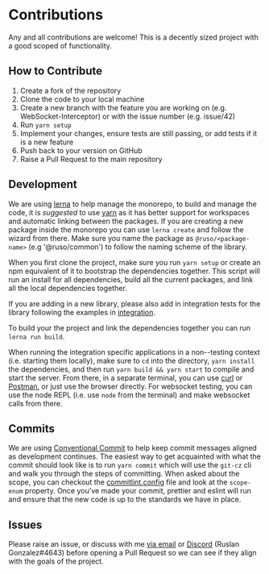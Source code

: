 # Contributions

Any and all contributions are welcome! This is a decently sized project with a good scoped of functionality.

## How to Contribute

1. Create a fork of the repository
2. Clone the code to your local machine
3. Create a new branch with the feature you are working on (e.g. WebSocket-Interceptor) or with the issue number (e.g. issue/42)
4. Run `yarn setup`
5. Implement your changes, ensure tests are still passing, or add tests if it is a new feature
6. Push back to your version on GitHub
7. Raise a Pull Request to the main repository

## Development

We are using [lerna](https://github.com/lerna/lerna) to help manage the monorepo, to build and manage the code, it is _suggested_ to use [yarn](https://classic.yarnpkg.com/en/docs/getting-started) as it has better support for workspaces and automatic linking between the packages. If you are creating a new package inside the monorepo you can use `lerna create` and follow the wizard from there. Make sure you name the package as `@ruso/<package-name>` (e.g '@ruso/common') to follow the naming scheme of the library.

When you first clone the project, make sure you run `yarn setup` or create an npm equivalent of it to bootstrap the dependencies together. This script will run an install for all dependencies, build all the current packages, and link all the local dependencies together.

If you are adding in a new library, please also add in integration tests for the library following the examples in [integration](integration/).

To build your the project and link the dependencies together you can run `lerna run build`.

When running the integration specific applications in a non--testing context (i.e. starting them locally), make sure to `cd` into the directory, `yarn install` the dependencies, and then run `yarn build && yarn start` to compile and start the server. From there, in a separate terminal, you can use [curl](https://curl.haxx.se/) or [Postman](https://www.postman.com/), or just use the browser directly. For websocket testing, you can use the node REPL (i.e. use `node` from the terminal) and make websocket calls from there.

## Commits

We are using [Conventional Commit]() to help keep commit messages aligned as development continues. The easiest way to get acquainted with what the commit should look like is to run `yarn commit` which will use the `git-cz` cli and walk you through the steps of committing. When asked about the scope, you can checkout the [commitlint.config](./commitlint.config.js) file and look at the `scope-enum` property. Once you've made your commit, prettier and eslint will run and ensure that the new code is up to the standards we have in place.

## Issues

Please raise an issue, or discuss with me [via email](mailto:ruslanguns@gmail.com) or [Discord](https://discordapp.com) (Ruslan Gonzalez#4643) before opening a Pull Request so we can see if they align with the goals of the project.
